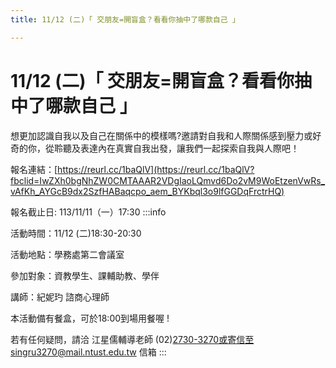 ```yaml
---
title: 11/12 (二)「 交朋友=開盲盒？看看你抽中了哪款自己 」

---
```


# 11/12 (二)「 交朋友=開盲盒？看看你抽中了哪款自己 」

想更加認識自我以及自己在關係中的模樣嗎?邀請對自我和人際關係感到壓力或好奇的你，從聆聽及表達內在真實自我出發，讓我們一起探索自我與人際吧！

報名連結：[https://reurl.cc/1baQlV](https://reurl.cc/1baQlV?fbclid=IwZXh0bgNhZW0CMTAAAR2VDgIaoLQmvd6Do2vM9WoEtzenVwRs_vAfKh_AYGcB9dx2SzfHABaqcpo_aem_BYKbql3o9lfGGDqFrctrHQ)

報名截止日: 113/11/11（一）17:30
:::info

活動時間：11/12 (二)18:30-20:30

活動地點：學務處第二會議室

參加對象：資教學生、課輔助教、學伴

講師：紀妮玓 諮商心理師　

本活動備有餐盒，可於18:00到場用餐喔 !

若有任何疑問，請洽 江星儒輔導老師 (02)2730-3270或寄信至singru3270@mail.ntust.edu.tw 信箱
:::
